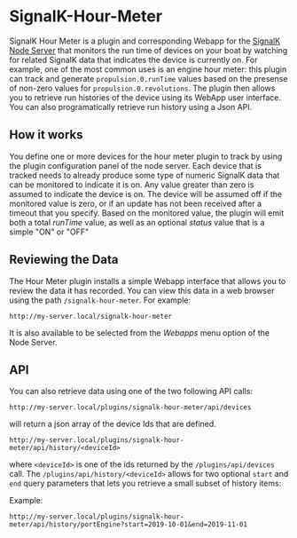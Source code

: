 # SignalK-Hour-Meter
SignalK Hour Meter is a plugin and corresponding Webapp for the [SignalK Node Server](https://github.com/SignalK/signalk-server-node) that monitors
the run time of devices on your boat by watching for related SignalK data that indicates the device is currently on.  For example, one of the
most common uses is an engine hour meter: this plugin can track and generate `propulsion.0.runTime` values based on the presense of
non-zero values for `propulsion.0.revolutions`.  The plugin then allows you to retrieve run histories of the device using its WebApp user
interface. You can also programatically retrieve run history using a Json API.


## How it works
You define one or more devices for the hour meter plugin to track by using the plugin configuration panel of the node server.  Each device that is
tracked needs to already produce some type of numeric SignalK data that can be monitored to indicate it is on. Any value greater than zero is assumed to indicate the device is on.  The device will be assumed off if the monitored value is zero, or if an update has not been received after a timeout
that you specify.  Based on the monitored value, the plugin will emit both a total *runTime* value, as well as an optional *status* value that is
a simple "ON" or "OFF"

## Reviewing the Data
The Hour Meter plugin installs a simple Webapp interface that allows you to review the data it has recorded. You can
view this data in a web browser using the path `/signalk-hour-meter`.  For example:

```
http://my-server.local/signalk-hour-meter
```

It is also available to be selected from the *Webapps* menu option of the Node Server.

## API
You can also retrieve data using one of the two following API calls:

```
http://my-server.local/plugins/signalk-hour-meter/api/devices
```

will return a json array of the device Ids that are defined.

```
http://my-server.local/plugins/signalk-hour-meter/api/history/<deviceId>
```

where `<deviceId>` is one of the ids returned by the `/plugins/api/devices` call.  The `/plugins/api/history/<deviceId>` allows for
two optional `start` and `end` query parameters that lets you retrieve a small subset of history items:


Example:
```
http://my-server.local/plugins/signalk-hour-meter/api/history/portEngine?start=2019-10-01&end=2019-11-01
```
